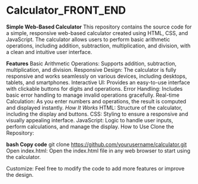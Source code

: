 # Calculator_FRONT_END

**Simple Web-Based Calculator**
This repository contains the source code for a simple, responsive web-based calculator created using HTML, CSS, and JavaScript. The calculator allows users to perform basic arithmetic operations, including addition, subtraction, multiplication, and division, with a clean and intuitive user interface.

**Features**
Basic Arithmetic Operations: Supports addition, subtraction, multiplication, and division.
Responsive Design: The calculator is fully responsive and works seamlessly on various devices, including desktops, tablets, and smartphones.
Interactive UI: Provides an easy-to-use interface with clickable buttons for digits and operations.
Error Handling: Includes basic error handling to manage invalid operations gracefully.
Real-time Calculation: As you enter numbers and operations, the result is computed and displayed instantly.
_How It Works_
HTML: Structure of the calculator, including the display and buttons.
CSS: Styling to ensure a responsive and visually appealing interface.
JavaScript: Logic to handle user inputs, perform calculations, and manage the display.
How to Use
Clone the Repository:

**bash
Copy code**
git clone https://github.com/yourusername/calculator.git
Open index.html: Open the index.html file in any web browser to start using the calculator.

Customize: Feel free to modify the code to add more features or improve the design.
